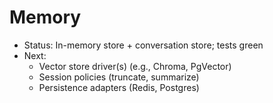 # Memory

- Status: In-memory store + conversation store; tests green
- Next:
  - Vector store driver(s) (e.g., Chroma, PgVector)
  - Session policies (truncate, summarize)
  - Persistence adapters (Redis, Postgres)
